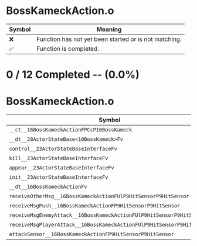 # BossKameckAction.o
| Symbol | Meaning 
| ------------- | ------------- 
| :x: | Function has not yet been started or is not matching. 
| :white_check_mark: | Function is completed. 


# 0 / 12 Completed -- (0.0%)
# BossKameckAction.o
| Symbol | Decompiled? |
| ------------- | ------------- |
| `__ct__16BossKameckActionFPCcP10BossKameck` | :x: |
| `__dt__28ActorStateBase<10BossKameck>Fv` | :x: |
| `control__23ActorStateBaseInterfaceFv` | :x: |
| `kill__23ActorStateBaseInterfaceFv` | :x: |
| `appear__23ActorStateBaseInterfaceFv` | :x: |
| `init__23ActorStateBaseInterfaceFv` | :x: |
| `__dt__16BossKameckActionFv` | :x: |
| `receiveOtherMsg__16BossKameckActionFUlP9HitSensorP9HitSensor` | :x: |
| `receiveMsgPush__16BossKameckActionFP9HitSensorP9HitSensor` | :x: |
| `receiveMsgEnemyAttack__16BossKameckActionFUlP9HitSensorP9HitSensor` | :x: |
| `receiveMsgPlayerAttack__16BossKameckActionFUlP9HitSensorP9HitSensor` | :x: |
| `attackSensor__16BossKameckActionFP9HitSensorP9HitSensor` | :x: |
